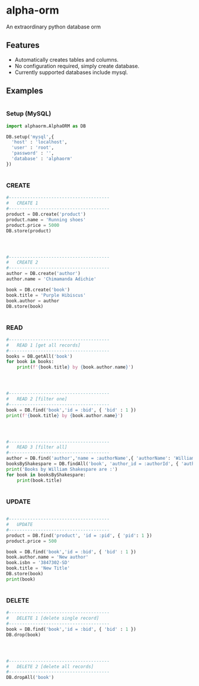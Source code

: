 # alpha-orm
An extraordinary python database orm

## Features
* Automatically creates tables and columns.
* No configuration required, simply create database.
* Currently supported databases include mysql.


## Examples
#
### Setup (MySQL)
```python
import alphaorm.AlphaORM as DB

DB.setup('mysql',{
  'host' : 'localhost',
  'user' : 'root',
  'password' : '',
  'database' : 'alphaorm'
})
```
#
#
### CREATE
```python
#--------------------------------------
#	CREATE 1
#--------------------------------------
product = DB.create('product')
product.name = 'Running shoes'
product.price = 5000
DB.store(product)




#--------------------------------------
#	CREATE 2
#--------------------------------------
author = DB.create('author')
author.name = 'Chimamanda Adichie'

book = DB.create('book')
book.title = 'Purple Hibiscus'
book.author = author
DB.store(book)
```
#
### READ
```python
#--------------------------------------
#	READ 1 [get all records]
#--------------------------------------
books = DB.getAll('book')
for book in books:
	print(f'{book.title} by {book.author.name}')




#--------------------------------------
#	READ 2 [filter one]
#--------------------------------------
book = DB.find('book','id = :bid', { 'bid' : 1 })
print(f'{book.title} by {book.author.name}')




#--------------------------------------
#	READ 3 [filter all]
#--------------------------------------
author = DB.find('author','name = :authorName',{ 'authorName': 'William Shakespare' })
booksByShakespare = DB.findAll('book', 'author_id = :authorId', { 'authorId': author.getID() })
print('Books by William Shakespare are :')
for book in booksByShakespare:
	print(book.title)
```
#
### UPDATE

```python

#--------------------------------------
#	UPDATE
#--------------------------------------
product = DB.find('product', 'id = :pid', { 'pid': 1 })
product.price = 500

book = DB.find('book','id = :bid', { 'bid' : 1 })
book.author.name = 'New author'
book.isbn = '3847302-SD'
book.title = 'New Title'
DB.store(book)
print(book)
```
#
### DELETE
```python
#--------------------------------------
#	DELETE 1 [delete single record]
#--------------------------------------
book = DB.find('book','id = :bid', { 'bid' : 1 })
DB.drop(book)




#--------------------------------------
#	DELETE 2 [delete all records]
#--------------------------------------
DB.dropAll('book')
```